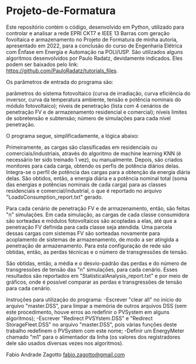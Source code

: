 # Projeto-de-Formatura
Este repositório contém o código, desenvolvido em Python, utilizado para controlar e analisar a rede EPRI CKT7 e IEEE 13 Barras com geração fovoltaica e armazenamento no Projeto de Formatura de minha autoria, apresentado em 2022, para a conclusão do curso de Engenharia Elétrica com Ênfase em Energia e Automação na POLI/USP. São utilizados alguns algoritmos desenvolvidos por Paulo Radatz, devidamente indicados. Eles podem ser baixados pelo link: https://github.com/PauloRadatz/tutorials_files.

Os parâmetros de entrada do programa são: 

parâmetros do sistema fotovoltaico (curva de irradiação, curva eficiência do inversor, curva da temperatura ambiente, tensão e potência nominais do módulo fotovoltaico); níveis de penetração (lista com 4 cenários de penetração FV e de armazenamento residencial e comercial); níveis limites de sobretensão e subtensão; número de simulações para cada nível penetração.

O programa segue, simplificadamente, a lógica abaixo:

Primeiramente, as cargas são classificadas em residenciais ou comerciais/industriais, através do algoritmo de machine learning KNN (é necessário ter sido treinado 1 vez), ou manualmente. Depois, são criados monitores para cada carga, obtendo os perfis de potência diários delas.  Integra-se o perfil de potência das cargas para a obtenção da energia diária delas. São obtidos, então, a energia diária e a potência nominal total (soma das energias e potências nominais de cada carga) para as classes residenciais e comercial/industrial, o que é reportado no arquivo "LoadsConsumption\_report.txt" gerado.

Para cada cenário de penetração FV e de armazenamento, então, são feitas "n" simulações. Em cada simulação, as cargas de cada classe consumidora são sorteadas e módulos fotovoltaicos são acopladas a elas, até que a penetração FV definida para cada classe seja atendida. Uma parcela dessas cargas com sistemas FV são sorteadas novamente para acoplamento de sistemas de armazenamento, de modo a ser atingida a penetração de armazenamento. Para esta configuração de rede são obtidas, então, as perdas técnicas e o número de transgressões de tensão.

São obtidas, então, a média e o desvio-padrão das perdas e do número de transgressões de tensão das "n" simulações, para cada cenário. Esses resultados são reportados em "StatisticalAnalysis\_report.txt" e por meio de gráficos, onde é possível comparar as perdas e transgressões de tensão para cada cenário. 

Instruções para utilização do programa:
  -Escrever "clear all" no início do arquivo "master.DSS", para limpar a memória de outros arquivos DSS (sem este procedimento, houve erros ao redefinir o PVSystem em alguns          algoritmos);
  -Escrever "Redirect PVSYstem.DSS" e "Redirect StorageFleet.DSS" no arquivo "master.DSS", pois várias funções deste trabalho redefinem o PVSystem com este nome;
  -Definir um EnergyMeter chamado "m1" para o alimentador da linha (os valores dos registradores dele são usados diversas vezes nos algoritmos).

Fabio Andrade Zagotto
fabio.zagotto@gmail.com
